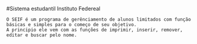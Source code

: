 #Sistema estudantil Instituto Federeal

    O SEIF é um programa de gerênciamento de alunos limitados com função básicas e simples para o começo de seu objetivo. 
    A principio ele vem com as funções de imprimir, inserir, remover, editar e buscar pelo nome.